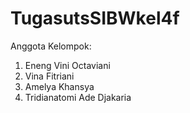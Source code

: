 # TugasutsSIBWkel4f
Anggota Kelompok:
1. Eneng Vini Octaviani
2. Vina Fitriani
3. Amelya Khansya
4. Tridianatomi Ade Djakaria
